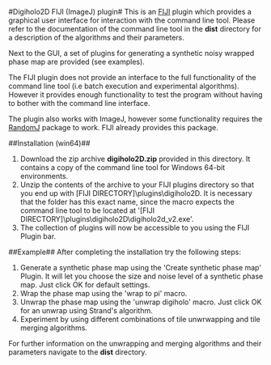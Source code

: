 #Digiholo2D FIJI (ImageJ) plugin#
This is an [FIJI](http://fiji.sc/Fiji) plugin which provides a graphical user interface for interaction with the command line tool. Please refer to the documentation of the command line tool in the **dist** directory for a description of the algorithms and their parameters.

Next to the GUI, a set of plugins for generating a synthetic noisy wrapped phase map are provided (see examples).

The FIJI plugin does not provide an interface to the full functionality of the command line tool (i.e batch execution and experimental algorithms). However it provides enough functionality to test the program without having to bother with the command line interface.

The plugin also works with ImageJ, however some functionality requires the [RandomJ](http://www.imagescience.org/meijering/software/randomj/) package to work. FIJI already provides this package.

##Installation (win64)##
1. Download the zip archive **digiholo2D.zip** provided in this directory. It contains a copy of the command line tool for Windows 64-bit environments.
2. Unzip the contents of the archive to your FIJI plugins directory so that you end up with [FIJI DIRECTORY]\plugins\digiholo2D. It is necessary that the folder has this exact name, since the macro expects the command line tool to be located at '[FIJI DIRECTORY]\plugins\digiholo2D\digiholo2d_v2.exe'.
3. The collection of plugins will now be accessible to you using the FIJI Plugin bar.

##Example##
After completing the installation try the following steps:

1. Generate a synthetic phase map using the 'Create synthetic phase map' Plugin. It will let you choose the size and noise level of a synthetic phase map. Just click OK for default settings.
2. Wrap the phase map using the 'wrap to pi' macro.
3. Unwrap the phase map using the 'unwrap digiholo' macro. Just click OK for an unwrap using Strand's algorithm.
4. Experiment by using different combinations of tile unwrwapping and tile merging algorithms.

For further information on the unwrapping and merging algorithms and their parameters navigate to the **dist** directory.